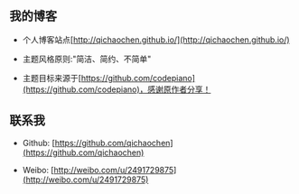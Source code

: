 ## 我的博客

* 个人博客站点[http://qichaochen.github.io/](http://qichaochen.github.io/)

* 主题风格原则:"简洁、简约、不简单"

* 主题目标来源于[https://github.com/codepiano](https://github.com/codepiano)，感谢原作者分享！

## 联系我

* Github: [https://github.com/qichaochen](https://github.com/qichaochen)

* Weibo: [http://weibo.com/u/2491729875](http://weibo.com/u/2491729875)